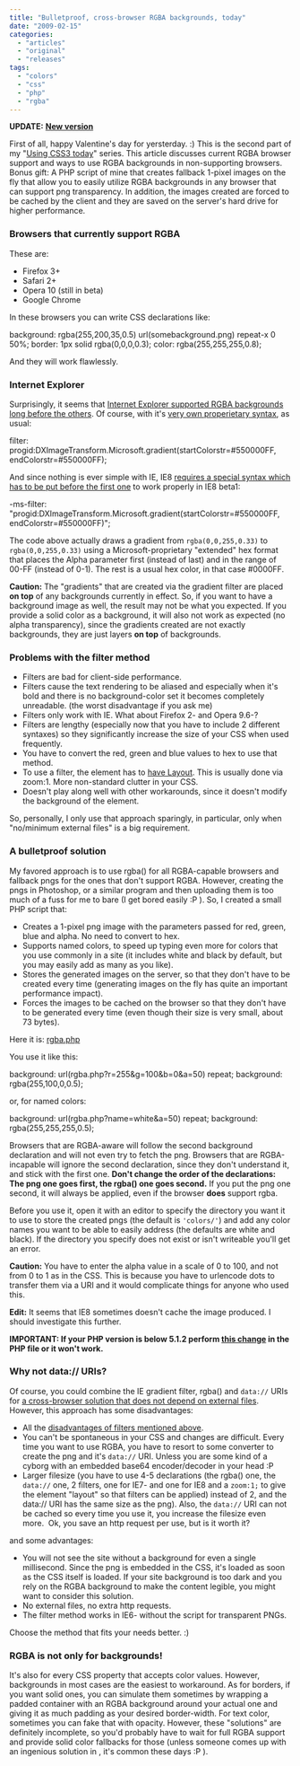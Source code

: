 ```yaml
---
title: "Bulletproof, cross-browser RGBA backgrounds, today"
date: "2009-02-15"
categories:
  - "articles"
  - "original"
  - "releases"
tags:
  - "colors"
  - "css"
  - "php"
  - "rgba"
---
```


**UPDATE:** [**New version**](http://lea.verou.me/rgba.php/)

First of all, happy Valentine's day for yersterday. :) This is the second part of my "[Using CSS3 today](http://lea.verou.me/2009/02/css3-border-radius-today/)" series. This article discusses current RGBA browser support and ways to use RGBA backgrounds in non-supporting browsers. Bonus gift: A PHP script of mine that creates fallback 1-pixel images on the fly that allow you to easily utilize RGBA backgrounds in any browser that can support png transparency. In addition, the images created are forced to be cached by the client and they are saved on the server's hard drive for higher performance.

### Browsers that currently support RGBA

These are:

- Firefox 3+
- Safari 2+
- Opera 10 (still in beta)
- Google Chrome

In these browsers you can write CSS declarations like:

background: rgba(255,200,35,0.5) url(somebackground.png) repeat-x 0 50%;
border: 1px solid rgba(0,0,0,0.3);
color: rgba(255,255,255,0.8);

And they will work flawlessly.

### Internet Explorer

Surprisingly, it seems that [Internet Explorer supported RGBA backgrounds long before the others](http://www.hedgerwow.com/360/dhtml/rgba/demo.php). Of course, with it's [very own properietary syntax](http://msdn.microsoft.com/en-us/library/ms532997.aspx), as usual:

filter: progid:DXImageTransform.Microsoft.gradient(startColorstr=#550000FF, endColorstr=#550000FF);

And since nothing is ever simple with IE, IE8 [requires a special syntax which has to be put before the first one](http://blogs.msdn.com/ie/archive/2008/09/08/microsoft-css-vendor-extensions.aspx) to work properly in IE8 beta1:

\-ms-filter: "progid:DXImageTransform.Microsoft.gradient(startColorstr=#550000FF, endColorstr=#550000FF)";

The code above actually draws a gradient from `rgba(0,0,255,0.33)` to `rgba(0,0,255,0.33)` using a Microsoft-proprietary "extended" hex format that places the Alpha parameter first (instead of last) and in the range of 00-FF (instead of 0-1). The rest is a usual hex color, in that case #0000FF.

**Caution:** The "gradients" that are created via the gradient filter are placed **on top** of any backgrounds currently in effect. So, if you want to have a background image as well, the result may not be what you expected. If you provide a solid color as a background, it will also not work as expected (no alpha transparency), since the gradients created are not exactly backgrounds, they are just layers **on top** of backgrounds.

### Problems with the filter method

- Filters are bad for client-side performance.
- Filters cause the text rendering to be aliased and especially when it's bold and there is no background-color set it becomes completely unreadable. (the worst disadvantage if you ask me)
- Filters only work with IE. What about Firefox 2- and Opera 9.6-?
- Filters are lengthy (especially now that you have to include 2 different syntaxes) so they significantly increase the size of your CSS when used frequently.
- You have to convert the red, green and blue values to hex to use that method.
- To use a filter, the element has to [have Layout](http://haslayout.net/). This is usually done via zoom:1. More non-standard clutter in your CSS.
- Doesn't play along well with other workarounds, since it doesn't modify the background of the element.

So, personally, I only use that approach sparingly, in particular, only when "no/minimum external files" is a big requirement.

### A bulletproof solution

My favored approach is to use rgba() for all RGBA-capable browsers and fallback pngs for the ones that don't support RGBA. However, creating the pngs in Photoshop, or a similar program and then uploading them is too much of a fuss for me to bare (I get bored easily :P ). So, I created a small PHP script that:

- Creates a 1-pixel png image with the parameters passed for red, green, blue and alpha. No need to convert to hex.
- Supports named colors, to speed up typing even more for colors that you use commonly in a site (it includes white and black by default, but you may easily add as many as you like).
- Stores the generated images on the server, so that they don't have to be created every time (generating images on the fly has quite an important performance impact).
- Forces the images to be cached on the browser so that they don't have to be generated every time (even though their size is very small, about 73 bytes).

Here it is: [rgba.php](uploads/rgba.zip)

You use it like this:

background: url(rgba.php?r=255&g=100&b=0&a=50) repeat;
background: rgba(255,100,0,0.5);

or, for named colors:

background: url(rgba.php?name=white&a=50) repeat;
background: rgba(255,255,255,0.5);

Browsers that are RGBA-aware will follow the second background declaration and will not even try to fetch the png. Browsers that are RGBA-incapable will ignore the second declaration, since they don't understand it, and stick with the first one. **Don't change the order of the declarations: The png one goes first, the rgba() one goes second.** If you put the png one second, it will always be applied, even if the browser **does** support rgba.

Before you use it, open it with an editor to specify the directory you want it to use to store the created pngs (the default is `'colors/'`) and add any color names you want to be able to easily address (the defaults are white and black). If the directory you specify does not exist or isn't writeable you'll get an error.

**Caution:** You have to enter the alpha value in a scale of 0 to 100, and not from 0 to 1 as in the CSS. This is because you have to urlencode dots to transfer them via a URI and it would complicate things for anyone who used this.

**Edit:** It seems that IE8 sometimes doesn't cache the image produced. I should investigate this further.

**IMPORTANT: If your PHP version is below 5.1.2 perform [this change](http://lea.verou.me/2009/02/bulletproof-cross-browser-rgba-backgrounds/#comment-101) in the PHP file or it won't work.**

### Why not data:// URIs?

Of course, you could combine the IE gradient filter, rgba() and `data://` URIs for [a cross-browser solution that does not depend on external files](http://www.webdevelopedia.com/better_opacity.html). However, this approach has some disadvantages:

- All the [disadvantages of filters mentioned above](#filter-issues).
- You can't be spontaneous in your CSS and changes are difficult. Every time you want to use RGBA, you have to resort to some converter to create the png and it's `data://` URI. Unless you are some kind of a cyborg with an embedded base64 encoder/decoder in your head :P
- Larger filesize (you have to use 4-5 declarations (the rgba() one, the `data://` one, 2 filters, one for IE7- and one for IE8 and a `zoom:1;` to give the element "layout" so that filters can be applied) instead of 2, and the data:// URI has the same size as the png). Also, the `data://` URI can not be cached so every time you use it, you increase the filesize even more.  Ok, you save an http request per use, but is it worth it?

and some advantages:

- You will not see the site without a background for even a single millisecond. Since the png is embedded in the CSS, it's loaded as soon as the CSS itself is loaded. If your site background is too dark and you rely on the RGBA background to make the content legible, you might want to consider this solution.
- No external files, no extra http requests.
- The filter method works in IE6- without the script for transparent PNGs.

Choose the method that fits your needs better. :)

### RGBA is not only for backgrounds!

It's also for every CSS property that accepts color values. However, backgrounds in most cases are the easiest to workaround. As for borders, if you want solid ones, you can simulate them sometimes by wrapping a padded container with an RGBA background around your actual one and giving it as much padding as your desired border-width. For text color, sometimes you can fake that with opacity. However, these "solutions" are definitely incomplete, so you'd probably have to wait for full RGBA support and provide solid color fallbacks for those (unless someone comes up with an ingenious solution in <canvas>, it's common these days :P ).
